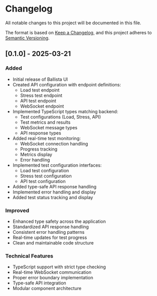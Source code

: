 # Changelog

All notable changes to this project will be documented in this file.

The format is based on [Keep a Changelog](https://keepachangelog.com/en/1.0.0/),
and this project adheres to [Semantic Versioning](https://semver.org/spec/v2.0.0.html).

## [0.1.0] - 2025-03-21

### Added
- Initial release of Ballista UI
- Created API configuration with endpoint definitions:
  - Load test endpoint
  - Stress test endpoint
  - API test endpoint
  - WebSocket endpoint
- Implemented TypeScript types matching backend:
  - Test configurations (Load, Stress, API)
  - Test metrics and results
  - WebSocket message types
  - API response types
- Added real-time test monitoring:
  - WebSocket connection handling
  - Progress tracking
  - Metrics display
  - Error handling
- Implemented test configuration interfaces:
  - Load test configuration
  - Stress test configuration
  - API test configuration
- Added type-safe API response handling
- Implemented error handling and display
- Added test status tracking and display

### Improved
- Enhanced type safety across the application
- Standardized API response handling
- Consistent error handling patterns
- Real-time updates for test progress
- Clean and maintainable code structure

### Technical Features
- TypeScript support with strict type checking
- Real-time WebSocket communication
- Proper error boundary implementation
- Type-safe API integration
- Modular component architecture 